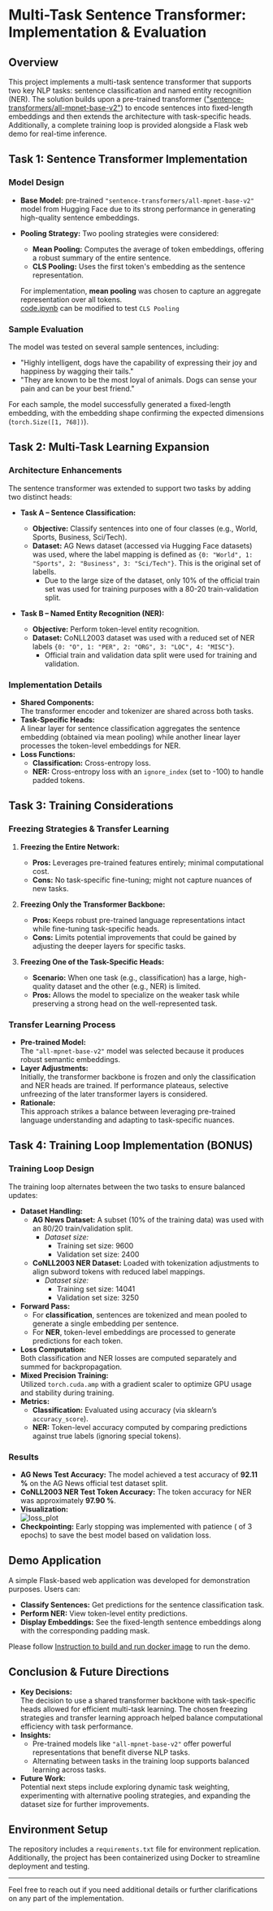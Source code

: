 # Multi-Task Sentence Transformer: Implementation & Evaluation

## Overview
This project implements a multi-task sentence transformer that supports two key NLP tasks: sentence classification and named entity recognition (NER). The solution builds upon a pre-trained transformer (["sentence-transformers/all-mpnet-base-v2"](https://huggingface.co/sentence-transformers/all-mpnet-base-v2)) to encode sentences into fixed-length embeddings and then extends the architecture with task-specific heads. Additionally, a complete training loop is provided alongside a Flask web demo for real-time inference.

## Task 1: Sentence Transformer Implementation
### Model Design
- **Base Model:** pre-trained `"sentence-transformers/all-mpnet-base-v2"` model from Hugging Face due to its strong performance in generating high-quality sentence embeddings.
- **Pooling Strategy:** Two pooling strategies were considered:
  - **Mean Pooling:** Computes the average of token embeddings, offering a robust summary of the entire sentence.
  - **CLS Pooling:** Uses the first token's embedding as the sentence representation.
  
  For implementation, **mean pooling** was chosen to capture an aggregate representation over all tokens. <br> [code.ipynb](code.ipynb) can be modified to test `CLS Pooling`

### Sample Evaluation
The model was tested on several sample sentences, including:
- "Highly intelligent, dogs have the capability of expressing their joy and happiness by wagging their tails."
- "They are known to be the most loyal of animals. Dogs can sense your pain and can be your best friend."

For each sample, the model successfully generated a fixed-length embedding, with the embedding shape confirming the expected dimensions (`torch.Size([1, 768])`).

## Task 2: Multi-Task Learning Expansion
### Architecture Enhancements
The sentence transformer was extended to support two tasks by adding two distinct heads:
- **Task A – Sentence Classification:**  
  - **Objective:** Classify sentences into one of four classes (e.g., World, Sports, Business, Sci/Tech).  
  - **Dataset:** AG News dataset (accessed via Hugging Face datasets) was used, where the label mapping is defined as `{0: "World", 1: "Sports", 2: "Business", 3: "Sci/Tech"}`. This is the original set of labells.
    - Due to the large size of the dataset, only 10% of the official train set was used for training purposes with a 80-20 train-validation split.
  
- **Task B – Named Entity Recognition (NER):**  
  - **Objective:** Perform token-level entity recognition.  
  - **Dataset:** CoNLL2003 dataset was used with a reduced set of NER labels `{0: "O", 1: "PER", 2: "ORG", 3: "LOC", 4: "MISC"}`.
    - Official train and validation data split were used for training and validation.

  
### Implementation Details
- **Shared Components:**  
  The transformer encoder and tokenizer are shared across both tasks.  
- **Task-Specific Heads:**  
  A linear layer for sentence classification aggregates the sentence embedding (obtained via mean pooling) while another linear layer processes the token-level embeddings for NER.
- **Loss Functions:**  
  - **Classification:** Cross-entropy loss.
  - **NER:** Cross-entropy loss with an `ignore_index` (set to -100) to handle padded tokens.

## Task 3: Training Considerations
### Freezing Strategies & Transfer Learning

1. **Freezing the Entire Network:**  
   - **Pros:** Leverages pre-trained features entirely; minimal computational cost.
   - **Cons:** No task-specific fine-tuning; might not capture nuances of new tasks.

2. **Freezing Only the Transformer Backbone:**  
   - **Pros:** Keeps robust pre-trained language representations intact while fine-tuning task-specific heads.
   - **Cons:** Limits potential improvements that could be gained by adjusting the deeper layers for specific tasks.

3. **Freezing One of the Task-Specific Heads:**  
   - **Scenario:** When one task (e.g., classification) has a large, high-quality dataset and the other (e.g., NER) is limited.
   - **Pros:** Allows the model to specialize on the weaker task while preserving a strong head on the well-represented task.

### Transfer Learning Process
- **Pre-trained Model:**  
  The `"all-mpnet-base-v2"` model was selected because it produces robust semantic embeddings.
- **Layer Adjustments:**  
  Initially, the transformer backbone is frozen and only the classification and NER heads are trained. If performance plateaus, selective unfreezing of the later transformer layers is considered.
- **Rationale:**  
  This approach strikes a balance between leveraging pre-trained language understanding and adapting to task-specific nuances.

## Task 4: Training Loop Implementation (BONUS)
### Training Loop Design
The training loop alternates between the two tasks to ensure balanced updates:
- **Dataset Handling:**  
  - **AG News Dataset:** A subset (10% of the training data) was used with an 80/20 train/validation split.
    - *Dataset size:*
        - Training set size: 9600
        - Validation set size: 2400
  - **CoNLL2003 NER Dataset:** Loaded with tokenization adjustments to align subword tokens with reduced label mappings.
    - *Dataset size:*
        - Training set size: 14041
        - Validation set size: 3250
- **Forward Pass:**  
  - For **classification**, sentences are tokenized and mean pooled to generate a single embedding per sentence.
  - For **NER**, token-level embeddings are processed to generate predictions for each token.
- **Loss Computation:**  
  Both classification and NER losses are computed separately and summed for backpropagation.
- **Mixed Precision Training:**  
  Utilized `torch.cuda.amp` with a gradient scaler to optimize GPU usage and stability during training.
- **Metrics:**  
  - **Classification:** Evaluated using accuracy (via sklearn’s `accuracy_score`).
  - **NER:** Token-level accuracy computed by comparing predictions against true labels (ignoring special tokens).

### Results
- **AG News Test Accuracy:** The model achieved a test accuracy of **92.11 %** on the AG News official test dataset split.
- **CoNLL2003 NER Test Token Accuracy:** The token accuracy for NER was approximately **97.90 %**.
- **Visualization:**  
    ![loss_plot](loss_plot.png)
- **Checkpointing:** Early stopping was implemented with patience ( of 3 epochs) to save the best model based on validation loss.

## Demo Application
A simple Flask-based web application was developed for demonstration purposes. Users can:
- **Classify Sentences:** Get predictions for the sentence classification task.
- **Perform NER:** View token-level entity predictions.
- **Display Embeddings:** See the fixed-length sentence embeddings along with the corresponding padding mask.

Please follow [Instruction to build and run docker image](readme.md#instruction-to-build-and-run-docker-image) to run the demo.

## Conclusion & Future Directions
- **Key Decisions:**  
  The decision to use a shared transformer backbone with task-specific heads allowed for efficient multi-task learning. The chosen freezing strategies and transfer learning approach helped balance computational efficiency with task performance.
- **Insights:**  
  - Pre-trained models like `"all-mpnet-base-v2"` offer powerful representations that benefit diverse NLP tasks.
  - Alternating between tasks in the training loop supports balanced learning across tasks.
- **Future Work:**  
  Potential next steps include exploring dynamic task weighting, experimenting with alternative pooling strategies, and expanding the dataset size for further improvements.

## Environment Setup
The repository includes a `requirements.txt` file for environment replication. Additionally, the project has been containerized using Docker to streamline deployment and testing.

---

Feel free to reach out if you need additional details or further clarifications on any part of the implementation.
